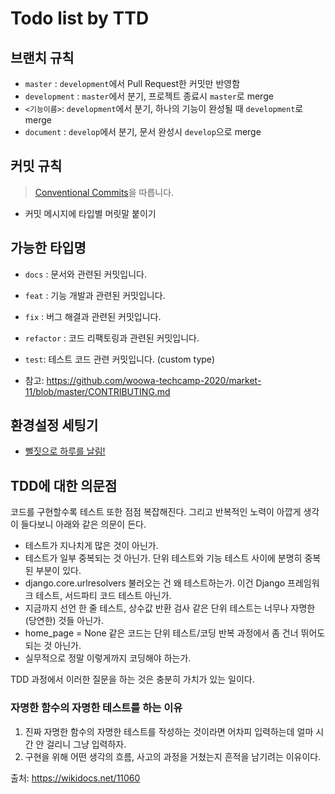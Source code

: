# Todo list by TTD

## 브랜치 규칙

- `master` : `development`에서 Pull Request한 커밋만 반영함
- `development` : `master`에서 분기, 프로젝트 종료시 `master`로 merge
- `<기능이름>`: `development`에서 분기, 하나의 기능이 완성될 때 `development`로 merge
- `document` : `develop`에서 분기, 문서 완성시 `develop`으로 merge


## 커밋 규칙

> [Conventional Commits](https://www.conventionalcommits.org/en/v1.0.0/)을 따릅니다.

- 커밋 메시지에 타입별 머릿말 붙이기


## 가능한 타입명

- `docs` : 문서와 관련된 커밋입니다.
- `feat` : 기능 개발과 관련된 커밋입니다.
- `fix` : 버그 해결과 관련된 커밋입니다.
- `refactor` : 코드 리팩토링과 관련된 커밋입니다.

- `test`: 테스트 코드 관련 커밋입니다. (custom type)

- 참고: https://github.com/woowa-techcamp-2020/market-11/blob/master/CONTRIBUTING.md


## 환경설정 세팅기
- [뻘짓으로 하루를 날림!](https://github.com/SINHOLEE/todo-list-django/wiki/Todo-List-apache---gunicorn---django-deploy)


## TDD에 대한 의문점
코드를 구현할수록 테스트 또한 점점 복잡해진다. 그리고 반복적인 노력이 아깝게 생각이 들다보니 아래와 같은 의문이 든다.

- 테스트가 지나치게 많은 것이 아닌가.
- 테스트가 일부 중복되는 것 아닌가. 단위 테스트와 기능 테스트 사이에 분명히 중복된 부분이 있다.
- django.core.urlresolvers 불러오는 건 왜 테스트하는가. 이건 Django 프레임워크 테스트, 서드파티 코드 테스트 아닌가.
- 지금까지 선언 한 줄 테스트, 상수값 반환 검사 같은 단위 테스트는 너무나 자명한(당연한) 것들 아닌가.
- home_page = None 같은 코드는 단위 테스트/코딩 반복 과정에서 좀 건너 뛰어도 되는 것 아닌가.
- 실무적으로 정말 이렇게까지 코딩해야 하는가.

TDD 과정에서 이러한 질문을 하는 것은 충분히 가치가 있는 일이다.


### 자명한 함수의 자명한 테스트를 하는 이유
1. 진짜 자명한 함수의 자명한 테스트를 작성하는 것이라면 어차피 입력하는데 얼마 시간 안 걸리니 그냥 입력하자.
2. 구현을 위해 어떤 생각의 흐름, 사고의 과정을 거쳤는지 흔적을 남기려는 이유이다.

출처: https://wikidocs.net/11060